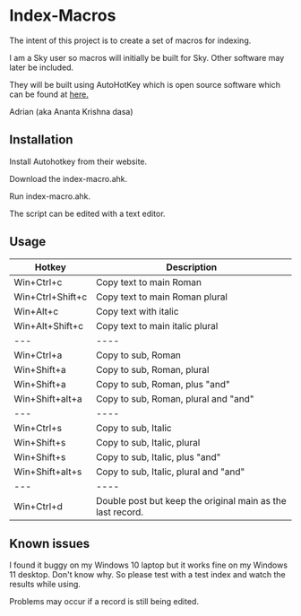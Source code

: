 # Index-Macros

The intent of this project is to create a set of macros for indexing. 

I am a Sky user so macros will initially be built for Sky. Other software may later be included. 

They will be built using AutoHotKey which is open source software which can be found at [here.](https://www.autohotkey.com/)

Adrian (aka Ananta Krishna dasa)

## Installation

Install Autohotkey from their website.

Download the index-macro.ahk.

Run index-macro.ahk.

The script can be edited with a text editor.

## Usage

| Hotkey | Description |
| --- | --- |
| Win+Ctrl+c | Copy text to main Roman |
| Win+Ctrl+Shift+c | Copy text to main Roman plural |
| Win+Alt+c | Copy text with italic |
| Win+Alt+Shift+c | Copy text to main italic plural |
| --- | ---- |
| Win+Ctrl+a | Copy to sub, Roman |
| Win+Shift+a | Copy to sub, Roman, plural |
| Win+Shift+a | Copy to sub, Roman, plus "and" |
| Win+Shift+alt+a | Copy to sub, Roman, plural and "and" |
| --- | ---- |
| Win+Ctrl+s | Copy to sub, Italic |
| Win+Shift+s | Copy to sub, Italic, plural |
| Win+Shift+s | Copy to sub, Italic, plus "and" |
| Win+Shift+alt+s | Copy to sub, Italic, plural and "and" |
| --- | ---- |
| Win+Ctrl+d | Double post but keep the original main as the last record.|

## Known issues

I found it buggy on my Windows 10 laptop but it works fine on my Windows 11 desktop. Don't know why. So please test with a test index and watch the results while using. 

Problems may occur if a record is still being edited. 


